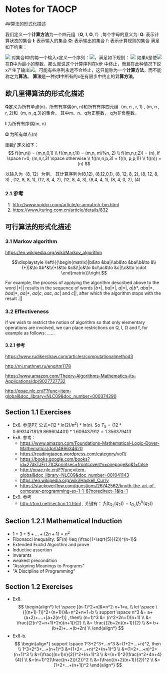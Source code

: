 # Notes for TAOCP

##算法的形式化描述

我们定义一个**计算方法**为一个四元组（**Q**, **I**, **Ω**, f）,每个字母的意义为:
**Q**: 表示计算状态的集合
**I**: 表示输入的集合
**Ω**: 表示输出的集合
f: 表示计算规则的集合
满足如下约束：

![](https://www.ituring.com.cn/download/01Qie91kvzGW)
对集合**I**中的每一个输入x定义一个序列：![](https://www.ituring.com.cn/download/01Qie9s7Cjef)，满足如下规则：
![](https://www.ituring.com.cn/download/01Qie9tiPe45)
如果k是使![](https://www.ituring.com.cn/download/01Qie9waVPrX)在**Ω**中为最小的整数，那么就说这个计算序列在k步 中终止，而且在此种情况下说x产生了输出![](https://www.ituring.com.cn/download/01Qie9waVPrX)。可能有些序列永远不会终止，这只能称为一个**计算方法**，而不能称之为**算法**。 **算法**是一种对**I**中所有的x在有限步中终止的**计算方法**。

## 欧几里得算法的形式化描述

**Q**定义为所有单点(n)，所有有序偶(m, n)和所有有序四元组（m, n , r, 1) , (m, n , r, 2)和（m, n ,q,3)的集合。 其中m、n、q为正整数， q为非负整数。

**I** 为所有有序偶(m, n)

**Ω** 为所有单点(n)

函数$f$ 定义如下：
$$
f((m,n)) = (m,n,0,1) \\
f((m,n,r,1)) = (m,n, m\%n, 2) \\  
f((m,n,r,2)) = (n), if \space r=0; (m,n,r,3) \space otherwise \\
f((m,n,p,3) = f((n, p,p,1)) \\
f((n)) = (n)
$$

以输入为（8, 12）为例， 其计算序列为(8,12), (8,12,0,1),  (8, 12, 8, 2),  (8, 12, 8, 3) ,  (12, 8, 8, 1),  (12, 8, 4, 2), (12, 8, 4, 3),  (8,4, 4, 1), (8, 4, 0, 2), (4)

### 2.1 参考

1. http://www.voidcn.com/article/p-amrutrch-bm.html
2. https://www.ituring.com.cn/article/details/832



## 可行算法的形式化描述

### 3.1 Markov algorithm

https://en.wikipedia.org/wiki/Markov_algorithm

$$\displaystyle \left\{{\begin{matrix}|b&\to &ba|\\ab&\to &ba\\b&\to &\\{*}|&\to &b*&\\{*}&\to &c&\\|c&\to &c\\ac&\to &c|\\c&\to \cdot \end{matrix}}\right.$$

For example, the process of applying the algorithm described above to the word $|*||$ results in the sequence of words $|b*|$, $ba|*|$, $a|*|$, $a|b*$, $aba|*$, $baa|*$, $aa|*$, $aa|c$, $aac$, $ac|$ and $c||$, after which the algorithm stops with the result $.||$

### 3.2 Effectiveness

If we wish to restrict the notion of algorithm so that only elementary operations are involved, we can place restrictions on Q, I, Ω and f, for example as follows: ......

#### 3.2.1 参考

https://www.rudikershaw.com/articles/computationalmethod3

http://mi.mathnet.ru/eng/tm1178

https://www.amazon.com/Theory-Algorithms-Mathematics-its-Applications/dp/9027727732

http://opac.nlc.cn/F?func=item-global&doc_library=NLC09&doc_number=000374290



## Section 1.1 Exercises

* Ex6. 参见P7, 公式=$(12*ln(2)/\pi^2)*ln(n)$. 
  So $T_5=(12*0.693147181/9.869604401)*1.609437912=1.356379413$
* Ex8. 参考：
  * https://www.amazon.com/Foundations-Mathematical-Logic-Dover-Mathematics/dp/0486634620
  * https://readingtaocp.wordpress.com/category/vol1/
  * https://books.google.com/books?id=27dkTJFrLZIC&printsec=frontcover#v=onepage&q&f=false
  * http://opac.nlc.cn/F?func=item-global&doc_library=NLC09&doc_number=001041143
  * https://en.wikipedia.org/wiki/Haskell_Curry
  * https://stackoverflow.com/questions/26742562/knuth-the-art-of-computer-programming-ex-1-1-8?noredirect=1&lq=1
* Ex9. 参考
  * http://tord.net/section.1.1.html , 关键有： $f_1(t_{Q_2}(q_2))=t_{Q_2}(f^k_2(q_2))$

## Section 1.2.1 Mathematical Induction

* $1+3+5+...+(2n+1)=n^2$
* Fibonacci inequality: $F(n) \leq (\frac{1+\sqrt{5}}{2})^{n-1}$
* Extended Euclid Algorithm and prove
* Inductive assertion
* invarants
* weakest precondition
* "Assigning Meanings to Programs"
* "A Discipline of Programming"

## Section 1.2 Exercises

* Ex8. 
$$
\begin{align*}
let \space [(n-1)^2+n]&=n^2-n+1=a, \\
let \space \{[(n+1)-1)]^2+(n+1)\}&=n^2+n+1=b \\
support \space n^3 &= a+(a+2)+....+[a+2(n-1)] , then\\
(n+1)^3 &= (n^2+2n+1)(n+1) \\
		&= \frac{(2(n^2+n+1)+2n)(n+1)}{2} \\
		&= \frac{(2b+2n)(n+1)}{2} \\		
		&= b+(b+2)+...+(b+2n) \\
\end{align*}
$$
* Ex8-b.
$$
\begin{align*}
support \space 1^3+2^3+...n^3 	&=(1+2+...+n)^2, then \\
			1^3+2^3+...+(n+1)^3	&=(1+2+...+n)^2+(n+1)^3 \\
								&=(1+2+...+n)^2+(n+1)^3 \\
								&=(\frac{(n+1)n}{2})^2+(n+1)^3 \\
								&=(n+1)^2(\frac{n^2+4n+4}{4}) \\
								&=(n+1)^2(\frac{(n+2)}{2})^2 \\
								&=(\frac{(n+2)(n+1)}{2})^2 \\
								&=(1+2+...+(n+1))^2
\end{align*}
$$

